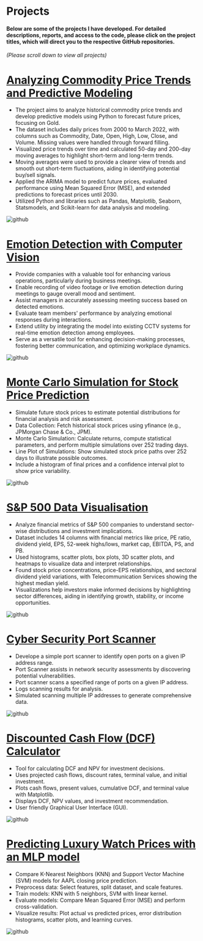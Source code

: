 # Projects

#### Below are some of the projects I have developed. For detailed descriptions, reports, and access to the code, please click on the project titles, which will direct you to the respective GitHub repositories.

*(Please scroll down to view all projects)*

# **[Analyzing Commodity Price Trends and Predictive Modeling](https://github.com/pavelkimldn/commodities_analysis)**

- The project aims to analyze historical commodity price trends and develop predictive models using Python to forecast future prices, focusing on Gold.
- The dataset includes daily prices from 2000 to March 2022, with columns such as Commodity, Date, Open, High, Low, Close, and Volume. Missing values were handled through forward filling.
- Visualized price trends over time and calculated 50-day and 200-day moving averages to highlight short-term and long-term trends.
- Moving averages were used to provide a clearer view of trends and smooth out short-term fluctuations, aiding in identifying potential buy/sell signals.
- Applied the ARIMA model to predict future prices, evaluated performance using Mean Squared Error (MSE), and extended predictions to forecast prices until 2030.
- Utilized Python and libraries such as Pandas, Matplotlib, Seaborn, Statsmodels, and Scikit-learn for data analysis and modeling.

![github](Image%222.png)

# **[Emotion Detection with Computer Vision](https://github.com/pavelkimldn/Computer_Vision_Live_Emotion_Detection)**

- Provide companies with a valuable tool for enhancing various operations, particularly during business meetings.
- Enable recording of video footage or live emotion detection during meetings to gauge overall mood and sentiment.
- Assist managers in accurately assessing meeting success based on detected emotions.
- Evaluate team members' performance by analyzing emotional responses during interactions.
- Extend utility by integrating the model into existing CCTV systems for real-time emotion detection among employees.
- Serve as a versatile tool for enhancing decision-making processes, fostering better communication, and optimizing workplace dynamics.
  
![github](Picture%209.png)

# **[Monte Carlo Simulation for Stock Price Prediction](https://github.com/pavelkimldn/monte_carlo_stock_price)**

- Simulate future stock prices to estimate potential distributions for financial analysis and risk assessment.
- Data Collection: Fetch historical stock prices using yfinance (e.g., JPMorgan Chase & Co., JPM).
- Monte Carlo Simulation: Calculate returns, compute statistical parameters, and perform multiple simulations over 252 trading days.
- Line Plot of Simulations: Show simulated stock price paths over 252 days to illustrate possible outcomes.
- Include a histogram of final prices and a confidence interval plot to show price variability.
  
![github](Picture%2023.png)

# **[S&P 500 Data Visualisation](https://github.com/pavelkimldn/Data_Visualisation_S-P500_2022)**

- Analyze financial metrics of S&P 500 companies to understand sector-wise distributions and investment implications.
- Dataset includes 14 columns with financial metrics like price, PE ratio, dividend yield, EPS, 52-week highs/lows, market cap, EBITDA, PS, and PB.
- Used histograms, scatter plots, box plots, 3D scatter plots, and heatmaps to visualize data and interpret relationships.
- Found stock price concentrations, price-EPS relationships, and sectoral dividend yield variations, with Telecommunication Services showing the highest median yield.
- Visualizations help investors make informed decisions by highlighting sector differences, aiding in identifying growth, stability, or income opportunities.
  
![github](Picture%206.png)

# **[Cyber Security Port Scanner](https://github.com/pavelkimldn/Cyber_Security_Port_Scanner)**

- Develope a simple port scanner to identify open ports on a given IP address range.
- Port Scanner assists in network security assessments by discovering potential vulnerabilities.
- Port scanner scans a specified range of ports on a given IP address.
- Logs scanning results for analysis.
- Simulated scanning multiple IP addresses to generate comprehensive data.

![github](Picture%202.png)

# **[Discounted Cash Flow (DCF) Calculator](https://github.com/pavelkimldn/discounted_cash_flow_calculator/tree/main)**

- Tool for calculating DCF and NPV for investment decisions.
- Uses projected cash flows, discount rates, terminal value, and initial investment.
- Plots cash flows, present values, cumulative DCF, and terminal value with Matplotlib.
- Displays DCF, NPV values, and investment recommendation.
- User friendly Graphical User Interface (GUI).

![github](Picture%2020.png)


# **[Predicting Luxury Watch Prices with an MLP model](https://github.com/pavelkimldn/Luxury_Watches_MLP)**

- Compare K-Nearest Neighbors (KNN) and Support Vector Machine (SVM) models for AAPL closing price prediction.
- Preprocess data: Select features, split dataset, and scale features.
- Train models: KNN with 5 neighbors, SVM with linear kernel.
- Evaluate models: Compare Mean Squared Error (MSE) and perform cross-validation.
- Visualize results: Plot actual vs predicted prices, error distribution histograms, scatter plots, and learning curves.

![github](Picture%201.png)






